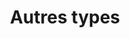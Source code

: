 ---
title: Autres types
permalink: /diagrammes-de-composantes/#autres-types
nav_order: 4
parent: Diagrammes de composantes
---
